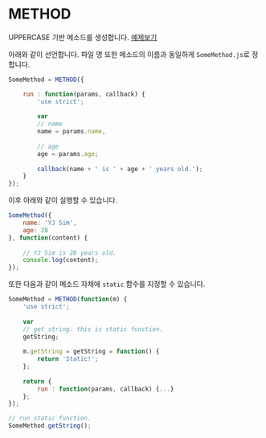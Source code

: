 # METHOD
UPPERCASE 기반 메소드를 생성합니다. [예제보기](../EXAMPLE/CORE/METHOD.js)

아래와 같이 선언합니다. 파일 명 또한 메소드의 이름과 동일하게 `SomeMethod.js`로 정합니다.
```javascript
SomeMethod = METHOD({

	run : function(params, callback) {
	    'use strict';
	
	    var
		// name
		name = params.name,
		
		// age
		age = params.age;
	
		callback(name + ' is ' + age + ' years old.');
	}
});
```

이후 아래와 같이 실행할 수 있습니다.
```javascript
SomeMethod({
    name: 'YJ Sim',
    age: 28
}, function(content) {
    
    // YJ Sim is 28 years old.
	console.log(content);
});
```

또한 다음과 같이 메소드 자체에 `static` 함수를 지정할 수 있습니다.

```javascript
SomeMethod = METHOD(function(m) {
    'use strict';
    
    var
    // get string. this is static function.
    getString;
    
	m.getString = getString = function() {
        return 'Static!';
    };
	
	return {
		run : function(params, callback) {...}
	};
});
```

```javascript
// run static function.
SomeMethod.getString();
```